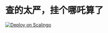 # 查的太严，挂个哪吒算了

[![Deploy on Scalingo](https://cdn.scalingo.com/deploy/button.svg)](https://dashboard.scalingo.com/create/app?source=https://github.com/dsadsadsss/wqeqwe22#main)
